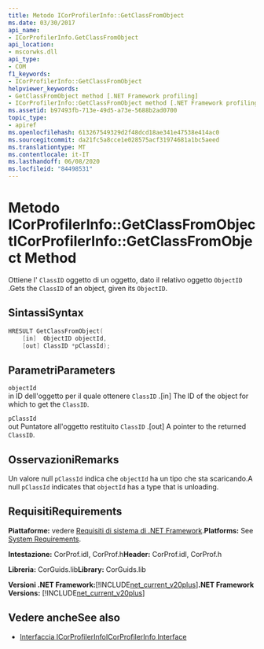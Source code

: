 ```yaml
---
title: Metodo ICorProfilerInfo::GetClassFromObject
ms.date: 03/30/2017
api_name:
- ICorProfilerInfo.GetClassFromObject
api_location:
- mscorwks.dll
api_type:
- COM
f1_keywords:
- ICorProfilerInfo::GetClassFromObject
helpviewer_keywords:
- GetClassFromObject method [.NET Framework profiling]
- ICorProfilerInfo::GetClassFromObject method [.NET Framework profiling]
ms.assetid: b97493fb-713e-49d5-a73e-5688b2ad0700
topic_type:
- apiref
ms.openlocfilehash: 613267549329d2f48dcd18ae341e47538e414ac0
ms.sourcegitcommit: da21fc5a8cce1e028575acf31974681a1bc5aeed
ms.translationtype: MT
ms.contentlocale: it-IT
ms.lasthandoff: 06/08/2020
ms.locfileid: "84498531"
---
```

# <a name="icorprofilerinfogetclassfromobject-method"></a><span data-ttu-id="1a217-102">Metodo ICorProfilerInfo::GetClassFromObject</span><span class="sxs-lookup"><span data-stu-id="1a217-102">ICorProfilerInfo::GetClassFromObject Method</span></span>
<span data-ttu-id="1a217-103">Ottiene l' `ClassID` oggetto di un oggetto, dato il relativo oggetto `ObjectID` .</span><span class="sxs-lookup"><span data-stu-id="1a217-103">Gets the `ClassID` of an object, given its `ObjectID`.</span></span>  
  
## <a name="syntax"></a><span data-ttu-id="1a217-104">Sintassi</span><span class="sxs-lookup"><span data-stu-id="1a217-104">Syntax</span></span>  
  
```cpp  
HRESULT GetClassFromObject(  
    [in]  ObjectID objectId,  
    [out] ClassID *pClassId);  
```  
  
## <a name="parameters"></a><span data-ttu-id="1a217-105">Parametri</span><span class="sxs-lookup"><span data-stu-id="1a217-105">Parameters</span></span>  
 `objectId`  
 <span data-ttu-id="1a217-106">in ID dell'oggetto per il quale ottenere `ClassID` .</span><span class="sxs-lookup"><span data-stu-id="1a217-106">[in] The ID of the object for which to get the `ClassID`.</span></span>  
  
 `pClassId`  
 <span data-ttu-id="1a217-107">out Puntatore all'oggetto restituito `ClassID` .</span><span class="sxs-lookup"><span data-stu-id="1a217-107">[out] A pointer to the returned `ClassID`.</span></span>  
  
## <a name="remarks"></a><span data-ttu-id="1a217-108">Osservazioni</span><span class="sxs-lookup"><span data-stu-id="1a217-108">Remarks</span></span>  
 <span data-ttu-id="1a217-109">Un valore null `pClassId` indica che `objectId` ha un tipo che sta scaricando.</span><span class="sxs-lookup"><span data-stu-id="1a217-109">A null `pClassId` indicates that `objectId` has a type that is unloading.</span></span>  
  
## <a name="requirements"></a><span data-ttu-id="1a217-110">Requisiti</span><span class="sxs-lookup"><span data-stu-id="1a217-110">Requirements</span></span>  
 <span data-ttu-id="1a217-111">**Piattaforme:** vedere [Requisiti di sistema di .NET Framework](../../get-started/system-requirements.md).</span><span class="sxs-lookup"><span data-stu-id="1a217-111">**Platforms:** See [System Requirements](../../get-started/system-requirements.md).</span></span>  
  
 <span data-ttu-id="1a217-112">**Intestazione:** CorProf.idl, CorProf.h</span><span class="sxs-lookup"><span data-stu-id="1a217-112">**Header:** CorProf.idl, CorProf.h</span></span>  
  
 <span data-ttu-id="1a217-113">**Libreria:** CorGuids.lib</span><span class="sxs-lookup"><span data-stu-id="1a217-113">**Library:** CorGuids.lib</span></span>  
  
 <span data-ttu-id="1a217-114">**Versioni .NET Framework:**[!INCLUDE[net_current_v20plus](../../../../includes/net-current-v20plus-md.md)]</span><span class="sxs-lookup"><span data-stu-id="1a217-114">**.NET Framework Versions:** [!INCLUDE[net_current_v20plus](../../../../includes/net-current-v20plus-md.md)]</span></span>  
  
## <a name="see-also"></a><span data-ttu-id="1a217-115">Vedere anche</span><span class="sxs-lookup"><span data-stu-id="1a217-115">See also</span></span>

- [<span data-ttu-id="1a217-116">Interfaccia ICorProfilerInfo</span><span class="sxs-lookup"><span data-stu-id="1a217-116">ICorProfilerInfo Interface</span></span>](icorprofilerinfo-interface.md)
